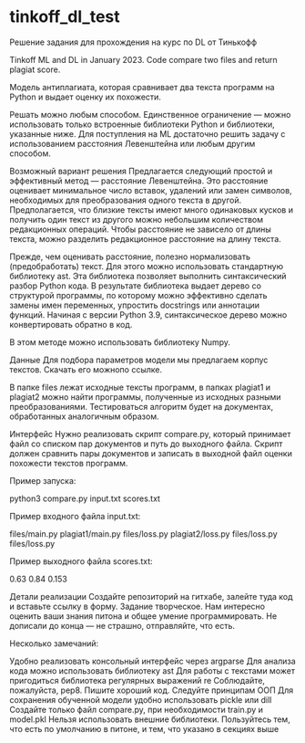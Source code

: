 # tinkoff_dl_test
Решение задания для прохождения на курс по DL от Тинькофф


Tinkoff ML and DL in January 2023. Code compare two files and return plagiat score. 

Модель антиплагиата, которая сравнивает два текста программ на Python и выдает оценку их похожести.

Решать можно любым способом. Единственное ограничение — можно использовать только встроенные библиотеки Python и библиотеки, указанные ниже. Для поступления на ML достаточно решить задачу с использованием расстояния Левенштейна или любым другим способом.

Возможный вариант решения Предлагается следующий простой и эффективный метод — расстояние Левенштейна. Это расстояние оценивает минимальное число вставок, удалений или замен символов, необходимых для преобразования одного текста в другой. Предполагается, что близкие тексты имеют много одинаковых кусков и получить один текст из другого можно небольшим количеством редакционных операций. Чтобы расстояние не зависело от длины текста, можно разделить редакционное расстояние на длину текста.

Прежде, чем оценивать расстояние, полезно нормализовать (предобработать) текст. Для этого можно использовать стандартную библиотеку ast. Эта библиотека позволяет выполнить синтаксический разбор Python кода. В результате библиотека выдает дерево со структурой программы, по которому можно эффективно сделать замены имен переменных, упростить docstrings или аннотации функций. Начиная с версии Python 3.9, синтаксическое дерево можно конвертировать обратно в код.

В этом методе можно использовать библиотеку Numpy.

Данные Для подбора параметров модели мы предлагаем корпус текстов. Скачать его можнопо ссылке.

В папке files лежат исходные тексты программ, в папках plagiat1 и plagiat2 можно найти программы, полученные из исходных разными преобразованиями. Тестироваться алгоритм будет на документах, обработанных аналогичным образом.

Интерфейс Нужно реализовать скрипт compare.py, который принимает файл со списком пар документов и путь до выходного файла. Скрипт должен сравнить пары документов и записать в выходной файл оценки похожести текстов программ.

Пример запуска:

python3 compare.py input.txt scores.txt

Пример входного файла input.txt:

files/main.py plagiat1/main.py files/loss.py plagiat2/loss.py files/loss.py files/loss.py

Пример выходного файла scores.txt:

0.63 0.84 0.153

Детали реализации Создайте репозиторий на гитхабе, залейте туда код и вставьте ссылку в форму. Задание творческое. Нам интересно оценить ваши знания питона и общее умение программировать. Не дописали до конца — не страшно, отправляйте, что есть.

Несколько замечаний:

Удобно реализовать консольный интерфейс через argparse Для анализа кода можно использовать библиотеку ast Для работы с текстами может пригодиться библиотека регулярных выражений re Соблюдайте, пожалуйста, pep8. Пишите хороший код. Следуйте принципам ООП Для сохранения обученной модели удобно использовать pickle или dill Создайте только файл compare.py, при необходимости train.py и model.pkl Нельзя использовать внешние библиотеки. Пользуйтесь тем, что есть по умолчанию в питоне, и тем, что указано в секциях выше
